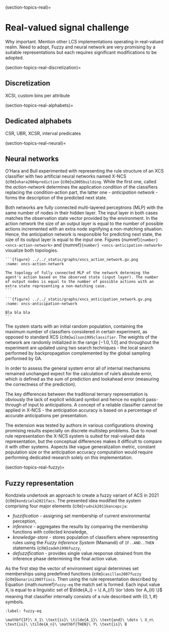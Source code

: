 (section-topics-real)=
# Real-valued signal challenge

Why important. Mention other LCS implementations operating in real-valued realm. Need to adopt, Fuzzy and neural network are very promising by a suitable representations but each requires significant modifications to be adopted.

(section-topics-real-discretization)=
## Discretization
XCSI, custom bins per attribute

(section-topics-real-alphabets)=
## Dedicated alphabets
CSR, UBR, XCSR, interval predicates

(section-topics-real-neural)=
## Neural networks
O’Hara and Bull experimented with representing the rule structure of an XCS classifier with two artificial neural networks named X-NCS {cite}`ohara2004prediction` {cite}`o2005building`. While the first one, called the _action-network_  determines the application condition of the classifiers replacing the condition-action part, the latter one - _anticipation network_ - forms the description of the predicted next state.

Both networks are fully connected multi-layered perceptrons (MLP) with the same number of nodes in their hidden layer. The input layer in both cases matches the observation state vector provided by the environment. In the action network the size of an output layer is equal to the number of possible actions incremented with an extra node signifying a non-matching situation. Hence, the anticipation network is responsible for predicting next state, the size of its output layer is equal to the input one. Figures {numref}`{number} <xncs-action-network>` and {numref}`{number} <xncs-anticipation-network>` visualize both topologies. 

````{tabbed} Action Network
```{figure} ../../_static/graphs/xncs_action_network.gv.png
:name: xncs-action-network

The topology of fully connected MLP of the network determing the agent's action based on the observed state (input layer). The number of output nodes is equal to the number of possible actions with an extra state representing a non-matching case.
```
````

````{tabbed} Anticipation Network
```{figure} ../../_static/graphs/xncs_anticipation_network.gv.png
:name: xncs-anticipation-network

Bla bla bla
```
````

The system starts with an initial random population, containing the maximum number of classifiers considered in certain experiment, as opposed to standard XCS {cite}`wilson1995classifier`. The weights of the network are randomly initialized in the range $[-1.0, 1.0]$ and throughout the experiment are updated using two search techniques - the local search performed by backpropagation complemented by the global sampling performed by GA.

In order to assess the general system error all of internal mechanisms remained unchanged expect for the calculation of rule’s absolute error, which is defined as the sum of prediction and  lookahead error (measuring the correctness of the prediction). 

The key differences between the traditional ternary representation is obviously the lack of explicit wildcard symbol and hence no explicit pass-through of input to anticipations. A concept of a reliable classifier cannot be applied in X-NCS - the anticipation accuracy is based on a percentage of accurate anticipations per presentation.

The extension was tested by authors in various configurations showing promising results especially on discrete multistep problems. Due to novel rule representation the X-NCS system is suited for real-valued data representation, but the conceptual differences makes it difficult to compare it with other systems. Aspects like vague generalization metric, constant population size or the anticipation accuracy computation would require performing dedicated research solely on this implementation.

(section-topics-real-fuzzy)=
## Fuzzy representation
Kondziela undertook an approach to create a fuzzy variant of ACS in 2021 {cite}`kondziela2021facs`. The presented idea modified the system comprising four major elements {cite}`rudnik2011koncepcja`:

- _fuzzification_ - assigning set membership of current environmental perception,
- _inference_ - aggregates the results by comparing the membership functions with collected knowledge,
- _knowledge-store_ - stores population of classifiers where representing rules using the _Fuzzy Inference System_ (Mamandi) of `IF..AND..THEN` statements {cite}`zadeh1996fuzzy`,
- _defuzzification_ - provides single value response obtained from the inference phase determining the final action value.

As the first step the vector of environment signal determines set memberships using predefined functions {cite}`casillas2007fuzzy` {cite}`bonarini2007fixcs`. Then using the rule representation described by Equation {math:numref}`fuzzy-eq` the match set is formed. Each input value $X_i$ is equal to a linguistic set of $\tilde{A_i} = \{ A_{i1} \lor \dots \lor A_{il} \}$ meaning that classifier internally consists of a rule described with $\{0, 1, \# \}$ symbols.

```{math}
:label: fuzzy-eq

\mathbf{IF}\ X_1\ \text{is}\ \tilde{A_1}\ \text{and}\ \dots \ X_n\ \text{is}\ \tilde{A_n}\ \mathbf{THEN}\ Y\ \text{is}\ B 
```
